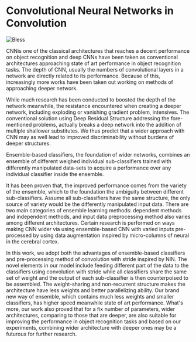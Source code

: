 # Convolutional Neural Networks in Convolution

![Bless](https://cdn.rawgit.com/LunaGao/BlessYourCodeTag/master/tags/ramen.svg)

CNNis one of the classical architectures that reaches a decent performance on object recognition and deep CNNs have been taken as conventional architectures approaching state of art performance in object recognition tasks.
The depth of CNN, usually the numbers of convolutional layers in a network are directly related to its performance.
Because of this, increasingly more works have been taken out working on methods of approaching deeper network. 

While much research has been conducted to boosted the depth of the network meanwhile, the resistance encountered when creating a deeper network, including exploding or vanishing gradient problem, intensives. The conventional solution using Deep Residual Structure addressing the fore-mentioned problems, actually breaks a deep network into the addition of multiple shallower substitutes. We thus predict that a wider approach with CNN may as well lead to improved discriminability without burdens of deeper structures. 

Ensemble-based classifiers, the foundation of wider networks, combines an ensemble of different weighed individual sub-classiﬁers trained with differently manipulated data-sets to acquire a performance over any individual classifier inside the ensemble.

It has been proven that, the improved performance comes from the variety of the ensemble, which to the foundation the ambiguity between different sub-classifiers. 
Assume all sub-classifiers have the same structure, the only source of variety would be the differently manipulated input data. 
There are two main categories of ensemble learning methods: dependent methods and independent methods, and input data preprocessing method also varies among different architectures.
Certain research is performed on ways making CNN wider via using ensemble-based CNN with varied inputs pre-processed by using data augmentation inspired by micro-columns of neural in the cerebral cortex.

In this work, we adopt both the advantages of ensemble-based classifiers and pre-processing method of convolution with stride inspired by NIN.
The novel elements in our model include feeding different part of the data to the classifiers using convolution with stride while all classifiers share the same set of weight and the output of each sub-classifier is then counterpoised to be assembled.
The weight-sharing and non-recurrent structure  makes the architecture have less weights and better parallelizing ability.
Our brand new way of ensemble, which contains much less weights and smaller classifiers, has higher speed meanwhile state of art performance.
What's more, our work also proved that for a fix number of parameters, wider architectures, comparing to those that are deeper, are also suitable for improving the performance in object recognition tasks and based on our experiments, combining wider architecture with deeper ones may be a futurous for further research.

